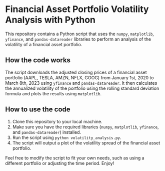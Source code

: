 # Financial Asset Portfolio Volatility Analysis with Python

This repository contains a Python script that uses the `numpy`, `matplotlib`, `yfinance`, and `pandas-datareader` libraries to perform an analysis of the volatility of a financial asset portfolio.

## How the code works

The script downloads the adjusted closing prices of a financial asset portfolio (AAPL, TESLA, AMZN, NFLX, GOOG) from January 1st, 2020 to March 8th, 2023 using `yfinance` and `pandas-datareader`. It then calculates the annualized volatility of the portfolio using the rolling standard deviation formula and plots the results using `matplotlib`.

## How to use the code

1. Clone this repository to your local machine.
2. Make sure you have the required libraries (`numpy`, `matplotlib`, `yfinance`, and `pandas-datareader`) installed.
3. Run the script using `python volatility_analysis.py`.
4. The script will output a plot of the volatility spread of the financial asset portfolio.

Feel free to modify the script to fit your own needs, such as using a different portfolio or adjusting the time period. Enjoy!

